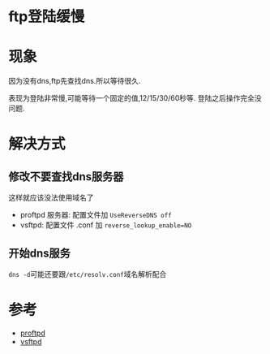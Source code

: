 # ftp登陆缓慢

# 现象
因为没有dns,ftp先查找dns.所以等待很久.

表现为登陆非常慢,可能等待一个固定的值,12/15/30/60秒等. 登陆之后操作完全没问题.

# 解决方式

## 修改不要查找dns服务器

这样就应该没法使用域名了

* proftpd 服务器: 配置文件加 `UseReverseDNS off`
* vsftpd: 配置文件 .conf 加 `reverse_lookup_enable=NO`

## 开始dns服务

`dns -d`可能还要跟`/etc/resolv.conf`域名解析配合

# 参考
* [proftpd](http://trinityhome.org/Home/index.php?content=SLOW_RESPONSE_ON_CONNECTING_TO_PROFTPD_SERVER__SLO&front_id=18&lang=en&locale=en)
* [vsftpd](http://serverfault.com/questions/406437/slow-ftp-issue-when-there-is-no-dns-server)
